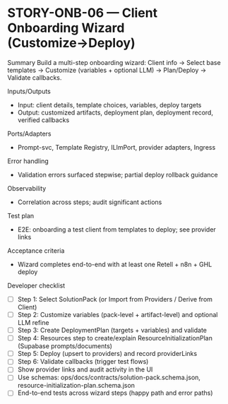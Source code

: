 # STORY-ONB-06 — Client Onboarding Wizard (Customize→Deploy)

Summary
Build a multi-step onboarding wizard: Client info → Select base templates → Customize (variables + optional LLM) → Plan/Deploy → Validate callbacks.

Inputs/Outputs
- Input: client details, template choices, variables, deploy targets
- Output: customized artifacts, deployment plan, deployment record, verified callbacks

Ports/Adapters
- Prompt-svc, Template Registry, ILlmPort, provider adapters, Ingress

Error handling
- Validation errors surfaced stepwise; partial deploy rollback guidance

Observability
- Correlation across steps; audit significant actions

Test plan
- E2E: onboarding a test client from templates to deploy; see provider links

Acceptance criteria
- Wizard completes end-to-end with at least one Retell + n8n + GHL deploy

Developer checklist
- [ ] Step 1: Select SolutionPack (or Import from Providers / Derive from Client)
- [ ] Step 2: Customize variables (pack-level + artifact-level) and optional LLM refine
- [ ] Step 3: Create DeploymentPlan (targets + variables) and validate
- [ ] Step 4: Resources step to create/explain ResourceInitializationPlan (Supabase prompts/documents)
- [ ] Step 5: Deploy (upsert to providers) and record providerLinks
- [ ] Step 6: Validate callbacks (trigger test flows)
- [ ] Show provider links and audit activity in the UI
- [ ] Use schemas: ops/docs/contracts/solution-pack.schema.json, resource-initialization-plan.schema.json
- [ ] End-to-end tests across wizard steps (happy path and error paths)
